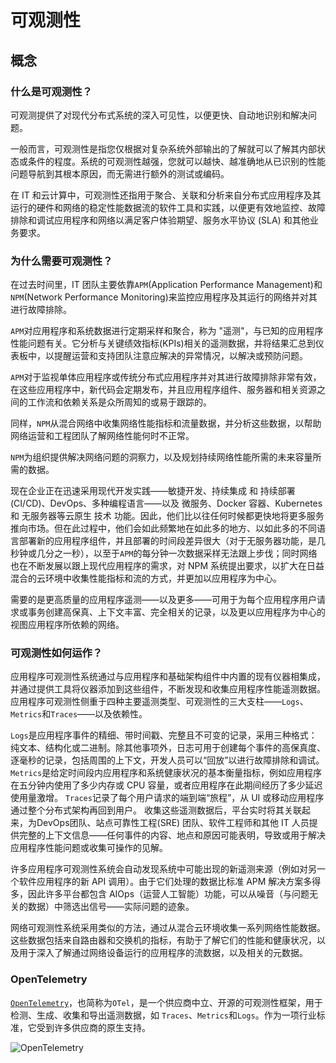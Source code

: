 # 可观测性

## 概念

### 什么是可观测性？

可观测提供了对现代分布式系统的深入可见性，以便更快、自动地识别和解决问题。

一般而言，可观测性是指您仅根据对复杂系统外部输出的了解就可以了解其内部状态或条件的程度。系统的可观测性越强，您就可以越快、越准确地从已识别的性能问题导航到其根本原因，而无需进行额外的测试或编码。

在 IT 和云计算中，可观测性还指用于聚合、关联和分析来自分布式应用程序及其运行的硬件和网络的稳定性能数据流的软件工具和实践，以便更有效地监控、故障排除和调试应用程序和网络以满足客户体验期望、服务水平协议 (SLA) 和其他业务要求。

### 为什么需要可观测性？

在过去时间里，IT 团队主要依靠`APM`(Application Performance Management)和`NPM`(Network Performance Monitoring)来监控应用程序及其运行的网络并对其进行故障排除。

`APM`对应用程序和系统数据进行定期采样和聚合，称为 "遥测"，与已知的应用程序性能问题有关。它分析与关键绩效指标(KPIs)相关的遥测数据，并将结果汇​​总到仪表板中，以提醒运营和支持团队注意应解决的异常情况，以解决或预防问题。

`APM`对于监视单体应用程序或传统分布式应用程序并对其进行故障排除非常有效，在这些应用程序中，新代码会定期发布，并且应用程序组件、服务器和相关资源之间的工作流和依赖关系是众所周知的或易于跟踪的。

同样，`NPM`从混合网络中收集网络性能指标和流量数据，并分析这些数据，以帮助网络运营和工程团队了解网络性能何时不正常。

`NPM`为组织提供解决网络问题的洞察力，以及规划持续网络性能所需的未来容量所需的数据。

现在企业正在迅速采用现代开发实践——敏捷开发、持续集成 和 持续部署 (CI/CD)、DevOps、多种编程语言——以及 微服务、Docker 容器、Kubernetes 和 无服务器等云原生 技术  功能。因此，他们比以往任何时候都更快地将更多服务推向市场。但在此过程中，他们会如此频繁地在如此多的地方、以如此多的不同语言部署新的应用程序组件，并且部署的时间段差异很大（对于无服务器功能，是几秒钟或几分之一秒），以至于`APM`的每分钟一次数据采样无法跟上步伐；同时网络也在不断发展以跟上现代应用程序的需求，对 NPM 系统提出要求，以扩大在日益混合的云环境中收集性能指标和流的方式，并更加以应用程序为中心。

需要的是更高质量的应用程序遥测——以及更多——可用于为每个应用程序用户请求或事务创建高保真、上下文丰富、完全相关的记录，以及更以应用程序为中心的视图应用程序所依赖的网络。

### 可观测性如何运作？

应用程序可观测性系统通过与应用程序和基础架构组件中内置的现有仪器相集成，并通过提供工具将仪器添加到这些组件，不断发现和收集应用程序性能遥测数据。应用程序可观测性侧重于四种主要遥测类型、可观测性的三大支柱——`Logs`、`Metrics`和`Traces`——以及依赖性。

`Logs`是应用程序事件的精细、带时间戳、完整且不可变的记录，采用三种格式：纯文本、结构化或二进制。除其他事项外，日志可用于创建每个事件的高保真度、逐毫秒的记录，包括周围的上下文，开发人员可以“回放”以进行故障排除和调试。
`Metrics`是给定时间段内应用程序和系统健康状况的基本衡量指标，例如应用程序在五分钟内使用了多少内存或 CPU 容量，或者应用程序在此期间经历了多少延迟使用量激增。
`Traces`记录了每个用户请求的端到端“旅程”，从 UI 或移动应用程序通过整个分布式架构再回到用户。
收集这些遥测数据后，平台实时将其关联起来，为DevOps团队、站点可靠性工程(SRE) 团队、软件工程师和其他 IT 人员提供完整的上下文信息——任何事件的内容、地点和原因可能表明，导致或用于解决应用程序性能问题或收集可操作的见解。

许多应用程序可观测性系统会自动发现系统中可能出现的新遥测来源（例如对另一个软件应用程序的新 API 调用）。由于它们处理的数据比标准 APM 解决方案多得多，因此许多平台都包含 AIOps（运营人工智能）功能，可以从噪音（与问题无关的数据）中筛选出信号——实际问题的迹象。

网络可观测性系统采用类似的方法，通过从混合云环境收集一系列网络性能数据。这些数据包括来自路由器和交换机的指标，有助于了解它们的性能和健康状况，以及用于深入了解通过网络设备运行的应用程序的流数据，以及相关的元数据。

### OpenTelemetry
[`OpenTelemetry`](https://opentelemetry.io/)，也简称为`OTel`，是一个供应商中立、开源的可观测性框架，用于检测、生成、收集和导出遥测数据，如 `Traces`、`Metrics`和`Logs`。作为一项行业标准，它受到许多供应商的原生支持。

![OpenTelemetry](https://s2.loli.net/2022/12/30/UXOLRF91NloYfZS.png)